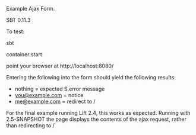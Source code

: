 Example Ajax Form.

SBT 0.11.3

To test: 

sbt 

container:start

point your browser at http://localhost:8080/

Entering the following into the form should yield the following results:

 * nothing = expected S.error message
 * you@example.com = notice 
 * me@example.com = redirect to / 

For the final example running Lift 2.4, this works as expected. Running with 2.5-SNAPSHOT the page displays the contents of the ajax request, rather than redirecting to /
